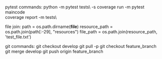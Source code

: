 
pytest commands:
python -m pytest tests\ -s
coverage run -m pytest maincode\
coverage report -m tests\

file join:
path = os.path.dirname(__file__)
resource_path = os.path.join(path[:-29], "resources")
file_path = os.path.join(resource_path, 'test_file.txt')

git commands:
git checkout develop
git pull -p
git checkout feature_branch
git merge develop
git push origin feature_branch
